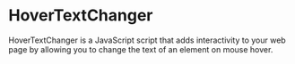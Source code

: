 # HoverTextChanger
HoverTextChanger is a JavaScript script that adds interactivity to your web page by allowing you to change the text of an element on mouse hover.
